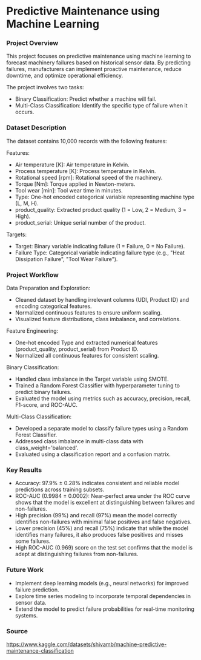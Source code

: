 # Predictive Maintenance using Machine Learning

### Project Overview

This project focuses on predictive maintenance using machine learning to forecast machinery failures based on historical sensor data. By predicting failures, manufacturers can implement proactive maintenance, reduce downtime, and optimize operational efficiency. 

The project involves two tasks:

- Binary Classification: Predict whether a machine will fail.
- Multi-Class Classification: Identify the specific type of failure when it occurs.

### Dataset Description

The dataset contains 10,000 records with the following features:

Features:
- Air temperature [K]: Air temperature in Kelvin.
- Process temperature [K]: Process temperature in Kelvin.
- Rotational speed [rpm]: Rotational speed of the machinery.
- Torque [Nm]: Torque applied in Newton-meters.
- Tool wear [min]: Tool wear time in minutes.
- Type: One-hot encoded categorical variable representing machine type (L, M, H).
- product_quality: Extracted product quality (1 = Low, 2 = Medium, 3 = High).
- product_serial: Unique serial number of the product.

Targets:
- Target: Binary variable indicating failure (1 = Failure, 0 = No Failure).
- Failure Type: Categorical variable indicating failure type (e.g., "Heat Dissipation Failure", "Tool Wear Failure").

### Project Workflow

Data Preparation and Exploration:
- Cleaned dataset by handling irrelevant columns (UDI, Product ID) and encoding categorical features.
- Normalized continuous features to ensure uniform scaling.
- Visualized feature distributions, class imbalance, and correlations.

Feature Engineering:
- One-hot encoded Type and extracted numerical features (product_quality, product_serial) from Product ID.
- Normalized all continuous features for consistent scaling.

Binary Classification:
- Handled class imbalance in the Target variable using SMOTE.
- Trained a Random Forest Classifier with hyperparameter tuning to predict binary failures.
- Evaluated the model using metrics such as accuracy, precision, recall, F1-score, and ROC-AUC.

Multi-Class Classification:
- Developed a separate model to classify failure types using a Random Forest Classifier.
- Addressed class imbalance in multi-class data with class_weight='balanced'.
- Evaluated using a classification report and a confusion matrix.

### Key Results

- Accuracy: 97.9% ± 0.28% indicates consistent and reliable model predictions across training subsets.
- ROC-AUC (0.9984 ± 0.0002): Near-perfect area under the ROC curve shows that the model is excellent at distinguishing between failures and non-failures.
- High precision (99%) and recall (97%) mean the model correctly identifies non-failures with minimal false positives and false negatives.
- Lower precision (45%) and recall (75%) indicate that while the model identifies many failures, it also produces false positives and misses some failures.
- High ROC-AUC (0.969) score on the test set confirms that the model is adept at distinguishing failures from non-failures.

### Future Work

- Implement deep learning models (e.g., neural networks) for improved failure prediction.
- Explore time series modeling to incorporate temporal dependencies in sensor data.
- Extend the model to predict failure probabilities for real-time monitoring systems.

### Source

https://www.kaggle.com/datasets/shivamb/machine-predictive-maintenance-classification
